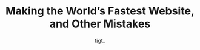 ---
author: tigt_
draft: true
publisher: thepracticaldev
tags:
  - performance
target_url: https://dev.to/tigt/making-the-worlds-fastest-website-and-other-mistakes-56na
title: Making the World’s Fastest Website, and Other Mistakes
---